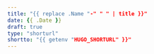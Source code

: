 ```yaml
---
title: "{{ replace .Name "-" " " | title }}"
date: {{ .Date }}
draft: true
type: "shorturl"
shortto: "{{ getenv "HUGO_SHORTURL" }}"
---
```


